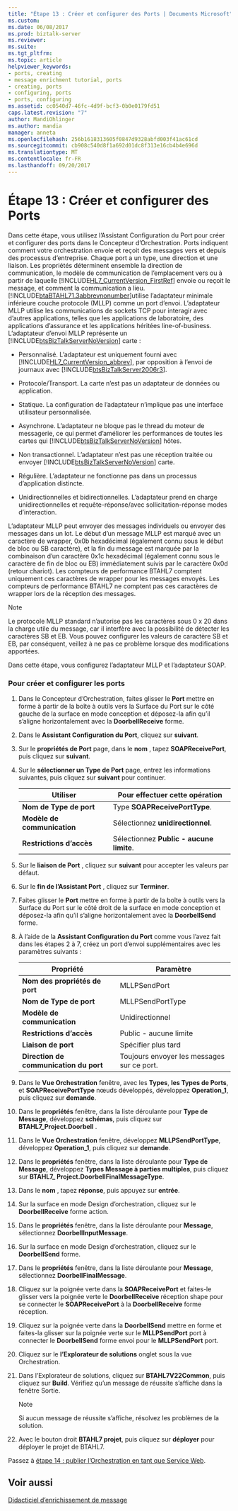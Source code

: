```yaml
---
title: "Étape 13 : Créer et configurer des Ports | Documents Microsoft"
ms.custom: 
ms.date: 06/08/2017
ms.prod: biztalk-server
ms.reviewer: 
ms.suite: 
ms.tgt_pltfrm: 
ms.topic: article
helpviewer_keywords:
- ports, creating
- message enrichment tutorial, ports
- creating, ports
- configuring, ports
- ports, configuring
ms.assetid: cc0540d7-46fc-4d9f-bcf3-0b0e0179fd51
caps.latest.revision: "7"
author: MandiOhlinger
ms.author: mandia
manager: anneta
ms.openlocfilehash: 256b1618313605f0847d9328abfd003f41ac61cd
ms.sourcegitcommit: cb908c540d8f1a692d01dc8f313e16cb4b4e696d
ms.translationtype: MT
ms.contentlocale: fr-FR
ms.lasthandoff: 09/20/2017
---
```

# <a name="step-13-create-and-configure-ports"></a>Étape 13 : Créer et configurer des Ports
Dans cette étape, vous utilisez l’Assistant Configuration du Port pour créer et configurer des ports dans le Concepteur d’Orchestration. Ports indiquent comment votre orchestration envoie et reçoit des messages vers et depuis des processus d’entreprise. Chaque port a un type, une direction et une liaison. Les propriétés déterminent ensemble la direction de communication, le modèle de communication de l’emplacement vers ou à partir de laquelle [!INCLUDE[HL7_CurrentVersion_FirstRef](../../includes/hl7-currentversion-firstref-md.md)] envoie ou reçoit le message, et comment la communication a lieu. [!INCLUDE[btaBTAHL71.3abbrevnonumber](../../includes/btabtahl71-3abbrevnonumber-md.md)]utilise l’adaptateur minimale inférieure couche protocole (MLLP) comme un port d’envoi. L’adaptateur MLLP utilise les communications de sockets TCP pour interagir avec d’autres applications, telles que les applications de laboratoire, des applications d’assurance et les applications héritées line-of-business. L’adaptateur d’envoi MLLP représente un [!INCLUDE[btsBizTalkServerNoVersion](../../includes/btsbiztalkservernoversion-md.md)] carte :  
  
-   Personnalisé. L’adaptateur est uniquement fourni avec [!INCLUDE[HL7_CurrentVersion_abbrev](../../includes/hl7-currentversion-abbrev-md.md)], par opposition à l’envoi de journaux avec [!INCLUDE[btsBizTalkServer2006r3](../../includes/btsbiztalkserver2006r3-md.md)].  
  
-   Protocole/Transport. La carte n’est pas un adaptateur de données ou application.  
  
-   Statique. La configuration de l’adaptateur n’implique pas une interface utilisateur personnalisée.  
  
-   Asynchrone. L’adaptateur ne bloque pas le thread du moteur de messagerie, ce qui permet d’améliorer les performances de toutes les cartes qui [!INCLUDE[btsBizTalkServerNoVersion](../../includes/btsbiztalkservernoversion-md.md)] hôtes.  
  
-   Non transactionnel. L’adaptateur n’est pas une réception traitée ou envoyer [!INCLUDE[btsBizTalkServerNoVersion](../../includes/btsbiztalkservernoversion-md.md)] carte.  
  
-   Régulière. L’adaptateur ne fonctionne pas dans un processus d’application distincte.  
  
-   Unidirectionnelles et bidirectionnelles. L’adaptateur prend en charge unidirectionnelles et requête-réponse/avec sollicitation-réponse modes d’interaction.  
  
 L’adaptateur MLLP peut envoyer des messages individuels ou envoyer des messages dans un lot. Le début d’un message MLLP est marqué avec un caractère de wrapper, 0x0b hexadécimal (également connu sous le début de bloc ou SB caractère), et la fin du message est marquée par la combinaison d’un caractère 0x1c hexadécimal (également connu sous le caractère de fin de bloc ou EB) immédiatement suivis par le caractère 0x0d (retour chariot). Les compteurs de performance BTAHL7 comptent uniquement ces caractères de wrapper pour les messages envoyés. Les compteurs de performance BTAHL7 ne comptent pas ces caractères de wrapper lors de la réception des messages.  
  
> [!NOTE]
>  Le protocole MLLP standard n’autorise pas les caractères sous 0 x 20 dans la charge utile du message, car il interfère avec la possibilité de détecter les caractères SB et EB. Vous pouvez configurer les valeurs de caractère SB et EB, par conséquent, veillez à ne pas ce problème lorsque des modifications apportées.  
  
 Dans cette étape, vous configurez l’adaptateur MLLP et l’adaptateur SOAP.  
  
### <a name="to-create-and-configure-the-ports"></a>Pour créer et configurer les ports  
  
1.  Dans le Concepteur d’Orchestration, faites glisser le **Port** mettre en forme à partir de la boîte à outils vers la Surface du Port sur le côté gauche de la surface en mode conception et déposez-la afin qu’il s’aligne horizontalement avec la **DoorbellReceive** forme.  
  
2.  Dans le **Assistant Configuration du Port**, cliquez sur **suivant**.  
  
3.  Sur le **propriétés de Port** page, dans le **nom** , tapez **SOAPReceivePort**, puis cliquez sur **suivant**.  
  
4.  Sur le **sélectionner un Type de Port** page, entrez les informations suivantes, puis cliquez sur **suivant** pour continuer.  
  
    |Utiliser|Pour effectuer cette opération|  
    |--------------|----------------|  
    |**Nom de Type de port**|Type **SOAPReceivePortType**.|  
    |**Modèle de communication**|Sélectionnez **unidirectionnel**.|  
    |**Restrictions d’accès**|Sélectionnez **Public - aucune limite**.|  
  
5.  Sur le **liaison de Port** , cliquez sur **suivant** pour accepter les valeurs par défaut.  
  
6.  Sur le **fin de l’Assistant Port** , cliquez sur **Terminer**.  
  
7.  Faites glisser le **Port** mettre en forme à partir de la boîte à outils vers la Surface du Port sur le côté droit de la surface en mode conception et déposez-la afin qu’il s’aligne horizontalement avec la **DoorbellSend** forme.  
  
8.  À l’aide de la **Assistant Configuration du Port** comme vous l’avez fait dans les étapes 2 à 7, créez un port d’envoi supplémentaires avec les paramètres suivants :  
  
    |Propriété|Paramètre|  
    |--------------|---------------|  
    |**Nom des propriétés de port**|MLLPSendPort|  
    |**Nom de Type de port**|MLLPSendPortType|  
    |**Modèle de communication**|Unidirectionnel|  
    |**Restrictions d’accès**|Public - aucune limite|  
    |**Liaison de port**|Spécifier plus tard|  
    |**Direction de communication du port**|Toujours envoyer les messages sur ce port.|  
  
9. Dans le **Vue Orchestration** fenêtre, avec les **Types**, **les Types de Ports**, et **SOAPReceivePortType** nœuds développés, développez  **Operation_1**, puis cliquez sur **demande**.  
  
10. Dans le **propriétés** fenêtre, dans la liste déroulante pour **Type de Message**, développez **schémas**, puis cliquez sur **BTAHL7_Project.Doorbell** .  
  
11. Dans le **Vue Orchestration** fenêtre, développez **MLLPSendPortType**, développez **Operation_1**, puis cliquez sur **demande**.  
  
12. Dans le **propriétés** fenêtre, dans la liste déroulante pour **Type de Message**, développez **Types Message à parties multiples**, puis cliquez sur **BTAHL7_ Project.DoorbellFinalMessageType**.  
  
13. Dans le **nom** , tapez **réponse**, puis appuyez sur **entrée**.  
  
14. Sur la surface en mode Design d’orchestration, cliquez sur le **DoorbellReceive** forme action.  
  
15. Dans le **propriétés** fenêtre, dans la liste déroulante pour **Message**, sélectionnez **DoorbellInputMessage**.  
  
16. Sur la surface en mode Design d’orchestration, cliquez sur le **DoorbellSend** forme.  
  
17. Dans le **propriétés** fenêtre, dans la liste déroulante pour **Message**, sélectionnez **DoorbellFinalMessage**.  
  
18. Cliquez sur la poignée verte dans la **SOAPReceivePort** et faites-le glisser vers la poignée verte le **DoorbellReceive** réception shape pour se connecter le **SOAPReceivePort** à la  **DoorbellReceive** forme réception.  
  
19. Cliquez sur la poignée verte dans la **DoorbellSend** mettre en forme et faites-la glisser sur la poignée verte sur le **MLLPSendPort** port à connecter le **DoorbellSend** forme envoi pour le **MLLPSendPort** port.  
  
20. Cliquez sur le **l’Explorateur de solutions** onglet sous la vue Orchestration.  
  
21. Dans l’Explorateur de solutions, cliquez sur **BTAHL7V22Common**, puis cliquez sur **Build**. Vérifiez qu’un message de réussite s’affiche dans la fenêtre Sortie.  
  
    > [!NOTE]
    >  Si aucun message de réussite s’affiche, résolvez les problèmes de la solution.  
  
22. Avec le bouton droit **BTAHL7 projet**, puis cliquez sur **déployer** pour déployer le projet de BTAHL7.  
  
 Passez à [étape 14 : publier l’Orchestration en tant que Service Web](../../adapters-and-accelerators/accelerator-hl7/step-14-publish-the-orchestration-as-a-web-service.md).  
  
## <a name="see-also"></a>Voir aussi  
 [Didacticiel d’enrichissement de message](../../adapters-and-accelerators/accelerator-hl7/message-enrichment-tutorial.md)